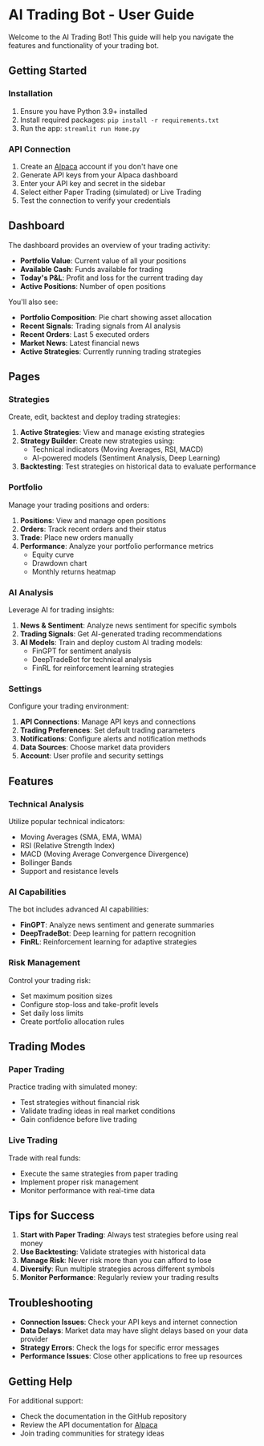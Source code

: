 # AI Trading Bot - User Guide

Welcome to the AI Trading Bot! This guide will help you navigate the features and functionality of your trading bot.

## Getting Started

### Installation

1. Ensure you have Python 3.9+ installed
2. Install required packages: `pip install -r requirements.txt`
3. Run the app: `streamlit run Home.py`

### API Connection

1. Create an [Alpaca](https://alpaca.markets/) account if you don't have one
2. Generate API keys from your Alpaca dashboard
3. Enter your API key and secret in the sidebar
4. Select either Paper Trading (simulated) or Live Trading
5. Test the connection to verify your credentials

## Dashboard

The dashboard provides an overview of your trading activity:

- **Portfolio Value**: Current value of all your positions
- **Available Cash**: Funds available for trading
- **Today's P&L**: Profit and loss for the current trading day
- **Active Positions**: Number of open positions

You'll also see:
- **Portfolio Composition**: Pie chart showing asset allocation
- **Recent Signals**: Trading signals from AI analysis
- **Recent Orders**: Last 5 executed orders 
- **Market News**: Latest financial news
- **Active Strategies**: Currently running trading strategies

## Pages

### Strategies

Create, edit, backtest and deploy trading strategies:

1. **Active Strategies**: View and manage existing strategies
2. **Strategy Builder**: Create new strategies using:
   - Technical indicators (Moving Averages, RSI, MACD)
   - AI-powered models (Sentiment Analysis, Deep Learning)
3. **Backtesting**: Test strategies on historical data to evaluate performance

### Portfolio

Manage your trading positions and orders:

1. **Positions**: View and manage open positions
2. **Orders**: Track recent orders and their status
3. **Trade**: Place new orders manually
4. **Performance**: Analyze your portfolio performance metrics
   - Equity curve
   - Drawdown chart
   - Monthly returns heatmap

### AI Analysis

Leverage AI for trading insights:

1. **News & Sentiment**: Analyze news sentiment for specific symbols
2. **Trading Signals**: Get AI-generated trading recommendations
3. **AI Models**: Train and deploy custom AI trading models:
   - FinGPT for sentiment analysis
   - DeepTradeBot for technical analysis
   - FinRL for reinforcement learning strategies

### Settings

Configure your trading environment:

1. **API Connections**: Manage API keys and connections
2. **Trading Preferences**: Set default trading parameters
3. **Notifications**: Configure alerts and notification methods
4. **Data Sources**: Choose market data providers
5. **Account**: User profile and security settings

## Features

### Technical Analysis

Utilize popular technical indicators:
- Moving Averages (SMA, EMA, WMA)
- RSI (Relative Strength Index)
- MACD (Moving Average Convergence Divergence)
- Bollinger Bands
- Support and resistance levels

### AI Capabilities

The bot includes advanced AI capabilities:
- **FinGPT**: Analyze news sentiment and generate summaries
- **DeepTradeBot**: Deep learning for pattern recognition
- **FinRL**: Reinforcement learning for adaptive strategies

### Risk Management

Control your trading risk:
- Set maximum position sizes
- Configure stop-loss and take-profit levels
- Set daily loss limits
- Create portfolio allocation rules

## Trading Modes

### Paper Trading

Practice trading with simulated money:
- Test strategies without financial risk
- Validate trading ideas in real market conditions
- Gain confidence before live trading

### Live Trading

Trade with real funds:
- Execute the same strategies from paper trading
- Implement proper risk management
- Monitor performance with real-time data

## Tips for Success

1. **Start with Paper Trading**: Always test strategies before using real money
2. **Use Backtesting**: Validate strategies with historical data
3. **Manage Risk**: Never risk more than you can afford to lose
4. **Diversify**: Run multiple strategies across different symbols
5. **Monitor Performance**: Regularly review your trading results

## Troubleshooting

- **Connection Issues**: Check your API keys and internet connection
- **Data Delays**: Market data may have slight delays based on your data provider
- **Strategy Errors**: Check the logs for specific error messages
- **Performance Issues**: Close other applications to free up resources

## Getting Help

For additional support:
- Check the documentation in the GitHub repository
- Review the API documentation for [Alpaca](https://alpaca.markets/docs/)
- Join trading communities for strategy ideas